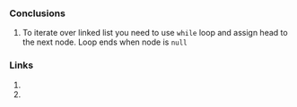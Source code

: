 ### Conclusions 
1. To iterate over linked list you need to use `while` loop and assign head to
the next node. Loop ends when node is `null`

### Links
1. 
2. 
